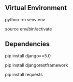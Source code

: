 ## Virtual Environment

python -m venv env

source env/bin/activate

## Dependencies

pip install django==5.0

pip install djangorestframework

pip install requests
